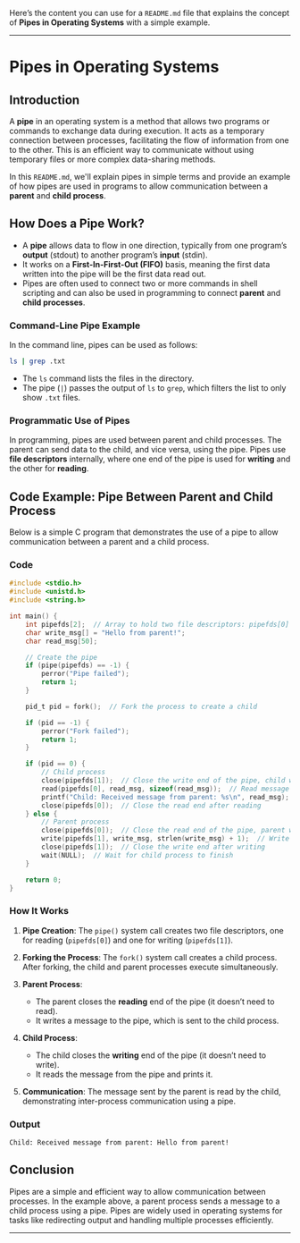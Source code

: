 Here’s the content you can use for a `README.md` file that explains the concept of **Pipes in Operating Systems** with a simple example.

---

# Pipes in Operating Systems

## Introduction

A **pipe** in an operating system is a method that allows two programs or commands to exchange data during execution. It acts as a temporary connection between processes, facilitating the flow of information from one to the other. This is an efficient way to communicate without using temporary files or more complex data-sharing methods.

In this `README.md`, we'll explain pipes in simple terms and provide an example of how pipes are used in programs to allow communication between a **parent** and **child process**.

## How Does a Pipe Work?

- A **pipe** allows data to flow in one direction, typically from one program’s **output** (stdout) to another program’s **input** (stdin).
- It works on a **First-In-First-Out (FIFO)** basis, meaning the first data written into the pipe will be the first data read out.
- Pipes are often used to connect two or more commands in shell scripting and can also be used in programming to connect **parent** and **child processes**.

### Command-Line Pipe Example

In the command line, pipes can be used as follows:

```bash
ls | grep .txt
```

- The `ls` command lists the files in the directory.
- The pipe (`|`) passes the output of `ls` to `grep`, which filters the list to only show `.txt` files.

### Programmatic Use of Pipes

In programming, pipes are used between parent and child processes. The parent can send data to the child, and vice versa, using the pipe. Pipes use **file descriptors** internally, where one end of the pipe is used for **writing** and the other for **reading**.

## Code Example: Pipe Between Parent and Child Process

Below is a simple C program that demonstrates the use of a pipe to allow communication between a parent and a child process.

### Code

```c
#include <stdio.h>
#include <unistd.h>
#include <string.h>

int main() {
    int pipefds[2];  // Array to hold two file descriptors: pipefds[0] for reading, pipefds[1] for writing
    char write_msg[] = "Hello from parent!";
    char read_msg[50];

    // Create the pipe
    if (pipe(pipefds) == -1) {
        perror("Pipe failed");
        return 1;
    }

    pid_t pid = fork();  // Fork the process to create a child

    if (pid == -1) {
        perror("Fork failed");
        return 1;
    }

    if (pid == 0) {
        // Child process
        close(pipefds[1]);  // Close the write end of the pipe, child will only read
        read(pipefds[0], read_msg, sizeof(read_msg));  // Read message from pipe
        printf("Child: Received message from parent: %s\n", read_msg);
        close(pipefds[0]);  // Close the read end after reading
    } else {
        // Parent process
        close(pipefds[0]);  // Close the read end of the pipe, parent will only write
        write(pipefds[1], write_msg, strlen(write_msg) + 1);  // Write message to pipe
        close(pipefds[1]);  // Close the write end after writing
        wait(NULL);  // Wait for child process to finish
    }

    return 0;
}
```

### How It Works

1. **Pipe Creation**: The `pipe()` system call creates two file descriptors, one for reading (`pipefds[0]`) and one for writing (`pipefds[1]`).
   
2. **Forking the Process**: The `fork()` system call creates a child process. After forking, the child and parent processes execute simultaneously.

3. **Parent Process**: 
   - The parent closes the **reading** end of the pipe (it doesn’t need to read).
   - It writes a message to the pipe, which is sent to the child process.

4. **Child Process**: 
   - The child closes the **writing** end of the pipe (it doesn’t need to write).
   - It reads the message from the pipe and prints it.

5. **Communication**: The message sent by the parent is read by the child, demonstrating inter-process communication using a pipe.

### Output

```
Child: Received message from parent: Hello from parent!
```

## Conclusion

Pipes are a simple and efficient way to allow communication between processes. In the example above, a parent process sends a message to a child process using a pipe. Pipes are widely used in operating systems for tasks like redirecting output and handling multiple processes efficiently.

---


